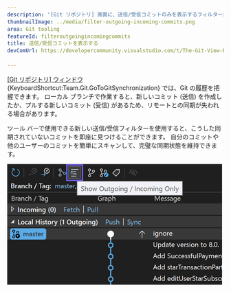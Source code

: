```yaml
---
description: '[Git リポジトリ] 画面に、送信/受信コミットのみを表示するフィルターがツール バーに表示されるようになりました。'
thumbnailImage: ../media/filter-outgoing-incoming-commits.png
area: Git tooling
featureId: filteroutgoingincomingcommits
title: 送信/受信コミットを表示する
devComUrl: https://developercommunity.visualstudio.com/t/The-Git-View-Branch-Outgoing-Commits-sec/10720545

---
```



[[Git リポジトリ] ウィンドウ](vscmd://Team.Git.GoToGitSynchronization) {KeyboardShortcut:Team.Git.GoToGitSynchronization} では、Git の履歴を把握できます。 ローカル ブランチで作業すると、新しいコミット (送信) を作成したか、プルする新しいコミット (受信) があるため、リモートとの同期が失われる場合があります。

ツール バーで使用できる新しい送信/受信フィルターを使用すると、こうした同期されていないコミットを即座に見つけることができます。 自分のコミットや他のユーザーのコミットを簡単にスキャンして、完璧な同期状態を維持できます。

![送信/受信専用ツール バー ボタンを表示する](../media/filter-outgoing-incoming-commits.png)
